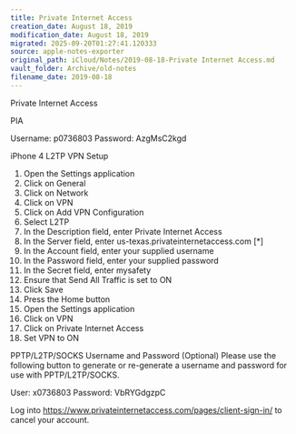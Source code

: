 ```yaml
---
title: Private Internet Access
creation_date: August 18, 2019
modification_date: August 18, 2019
migrated: 2025-09-20T01:27:41.120333
source: apple-notes-exporter
original_path: iCloud/Notes/2019-08-18-Private Internet Access.md
vault_folder: Archive/old-notes
filename_date: 2019-08-18
---
```



Private Internet Access

PIA

Username: p0736803
Password: AzgMsC2kgd

 iPhone 4 L2TP VPN Setup

1. Open the Settings application
2. Click on General
3. Click on Network
4. Click on VPN
5. Click on Add VPN Configuration
6. Select L2TP
7. In the Description field, enter Private Internet Access
8. In the Server field, enter us-texas.privateinternetaccess.com [*]
9. In the Account field, enter your supplied username
10. In the Password field, enter your supplied password
11. In the Secret field, enter mysafety
12. Ensure that Send All Traffic is set to ON
13. Click Save
14. Press the Home button
15. Open the Settings application
16. Click on VPN
17. Click on Private Internet Access
18. Set VPN to ON

PPTP/L2TP/SOCKS Username and Password (Optional)
Please use the following button to generate or re-generate a username and password for use with PPTP/L2TP/SOCKS.

User: x0736803
Password: VbRYGdgzpC

Log into https://www.privateinternetaccess.com/pages/client-sign-in/ to cancel your account.
